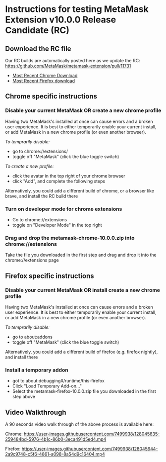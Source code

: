 # Instructions for testing MetaMask Extension v10.0.0 Release Candidate (RC)

## Download the RC file

Our RC builds are automatically posted here as we update the RC: https://github.com/MetaMask/metamask-extension/pull/11731

- [Most Recent Chrome Download](https://322382-42009758-gh.circle-artifacts.com/0/builds/metamask-chrome-10.0.0.zip)
- [Most Recent Firefox download](https://322382-42009758-gh.circle-artifacts.com/0/builds/metamask-firefox-10.0.0.zip)

## Chrome specific instructions

### Disable your current MetaMask OR create a new chrome profile

Having two MetaMask's installed at once can cause errors and a broken user experience. It is best to either temporarily enable your current install, or add MetaMask in a new chrome profile (or even another browser).

*To temprarily disable:*

- go to chrome://extensions/
- toggle off "MetaMask" (click the blue toggle switch)

*To create a new profile:*

- click the avatar in the top right of your chrome browser
- click "Add", and complete the following steps

Alternatively, you could add a different build of chrome, or a browser like brave, and install the RC build there

### Turn on developer mode for chrome extensions

- Go to chrome://extensions
- toggle on "Developer Mode" in the top right

### Drag and drop the metamask-chrome-10.0.0.zip into chrome://extensions

Take the file you downloaded in the first step and drag and drop it into the chrome://extensions page

## Firefox specific instructions

### Disable your current MetaMask OR install create a new chrome profile

Having two MetaMask's installed at once can cause errors and a broken user experience. It is best to either temporarily enable your current install, or add MetaMask in a new chrome profile (or even another browser).

*To temprarily disable:*

- go to about:addons
- toggle off "MetaMask" (click the blue toggle switch)

Alternatively, you could add a different build of firefox (e.g. firefox nightly), and install there

### Install a temporary addon

- got to about:debugging#/runtime/this-firefox
- Click "Load Temporary Add-on..."
- Select the metamask-firefox-10.0.0.zip file you downloaded in the first step above

## Video Walkthrough

A 90 seconds video walk through of the above process is available here:

Chrome:
https://user-images.githubusercontent.com/7499938/128045635-259484bd-5976-4b1c-86b0-3eca491d5ed4.mp4

Firefox:
https://user-images.githubusercontent.com/7499938/128045644-2a9c9748-c5f6-4861-a098-8a54d9c16404.mp4
